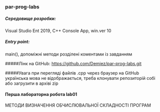 ### par-prog-labs

#####  Середовище розробки:
Visual Studio Ent 2019, C++ Console App, win.ver 10 
<br>

##### Entry point: 
main(), допоміжні методи розділені коментами із завданням
<br>

#####Лінк на GitHub: 
https://github.com/Demiez/par-prog-labs.git
<br>

#####Увага
при перегляді файлів .cpp через браузер на GitHub українська мова не відображається, треба клонувати репозиторій собі або загрузити в архіві zip
<br>

#### Перша лабораторна робота lab01
МЕТОДИ ВИЗНАЧЕННЯ ОБЧИСЛЮВАЛЬНОЇ СКЛАДНОСТІ ПРОГРАМ

